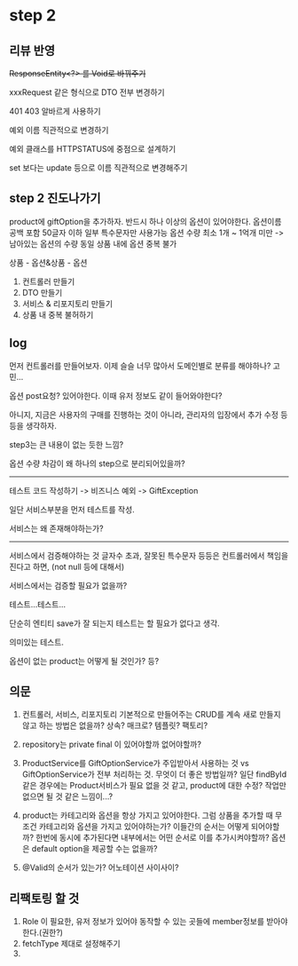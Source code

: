 # step 2

## 리뷰 반영

~~ResponseEntity<?> 를 Void로 바꿔주기~~

xxxRequest 같은 형식으로 DTO 전부 변경하기

401 403 알바르게 사용하기

예외 이름 직관적으로 변경하기

예외 클래스를 HTTPSTATUS에 중점으로 설계하기

set 보다는 update 등으로 이름 직관적으로 변경해주기

## step 2 진도나가기

product에 giftOption을 추가하자.
반드시 하나 이상의 옵션이 있어야한다.
옵션이름 공백 포함 50글자 이하
일부 특수문자만 사용가능
옵션 수량 최소 1개 ~ 1억개 미만 -> 남아있는 옵션의 수량
동일 상품 내에 옵션 중복 불가

상품 - 옵션&상품 - 옵션

1. 컨트롤러 만들기
2. DTO 만들기
3. 서비스 & 리포지토리 만들기
4. 상품 내 중복 불허하기

## log

먼저 컨트롤러를 만들어보자.
이제 슬슬 너무 많아서 도메인별로 분류를 해야하나? 고민...

옵션 post요청? 있어야한다. 이때 유저 정보도 같이 들어와야한다?

아니지, 지금은 사용자의 구매를 진행하는 것이 아니라, 관리자의 입장에서 추가 수정 등등을 생각하자.

step3는 큰 내용이 없는 듯한 느낌?

옵션 수량 차감이 왜 하나의 step으로 분리되어있을까?

---

테스트 코드 작성하기 -> 비즈니스 예외 -> GiftException

일단 서비스부분을 먼저 테스트를 작성.

서비스는 왜 존재해야하는가?

---

서비스에서 검증해야하는 것
글자수 초과, 잘못된 특수문자 등등은 컨트롤러에서 책임을 진다고 하면, (not null 등에 대해서)

서비스에서는 검증할 필요가 없을까?

테스트...테스트...

단순히 엔티티 save가 잘 되는지 테스트는 할 필요가 없다고 생각.

의미있는 테스트.

옵션이 없는 product는 어떻게 될 것인가? 등?




## 의문

1. 컨트롤러, 서비스, 리포지토리 기본적으로 만들어주는 CRUD를 계속 새로 만들지 않고 하는 방법은 없을까?
상속? 매크로? 템플릿? 팩토리?

2. repository는 private final 이 있어야할까 없어야할까?

3. ProductService를 GiftOptionService가 주입받아서 사용하는 것 vs GiftOptionService가
전부 처리하는 것. 무엇이 더 좋은 방법일까?
일단 findById 같은 경우에는 Product서비스가 필요 없을 것 같고, product에 대한 수정? 작업만 없으면
될 것 같은 느낌이...?

4. product는 카테고리와 옵션을 항상 가지고 있어야한다. 그럼 상품을 추가할 때 무조건 카테고리와 옵션을 가지고 있어야하는가?
이들간의 순서는 어떻게 되어야할까? 한번에 동시에 추가된다면 내부에서는 어떤 순서로 이를 추가시켜야할까? 옵션은 default option을
제공할 수는 없을까?

5. @Valid의 순서가 있는가? 어노테이션 사이사이?

## 리팩토링 할 것

1. Role 이 필요한, 유저 정보가 있어야 동작할 수 있는 곳들에 member정보를 받아야한다.(권한?)
2. fetchType 제대로 설정해주기
3. 